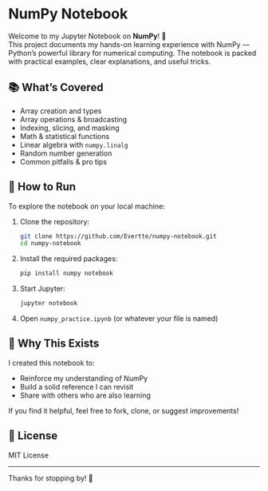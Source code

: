 # NumPy Notebook

Welcome to my Jupyter Notebook on **NumPy**! 📓  
This project documents my hands-on learning experience with NumPy — Python’s powerful library for numerical computing. The notebook is packed with practical examples, clear explanations, and useful tricks.

## 📚 What’s Covered

- Array creation and types
- Array operations & broadcasting
- Indexing, slicing, and masking
- Math & statistical functions
- Linear algebra with `numpy.linalg`
- Random number generation
- Common pitfalls & pro tips

## 🚀 How to Run

To explore the notebook on your local machine:

1. Clone the repository:
   ```bash
   git clone https://github.com/Evertte/numpy-notebook.git
   cd numpy-notebook
   ```

2. Install the required packages:
   ```bash
   pip install numpy notebook
   ```

3. Start Jupyter:
   ```bash
   jupyter notebook
   ```

4. Open `numpy_practice.ipynb` (or whatever your file is named)

## 🙌 Why This Exists

I created this notebook to:

- Reinforce my understanding of NumPy
- Build a solid reference I can revisit
- Share with others who are also learning

If you find it helpful, feel free to fork, clone, or suggest improvements!

## 📜 License

MIT License

---

Thanks for stopping by! 🌟  
